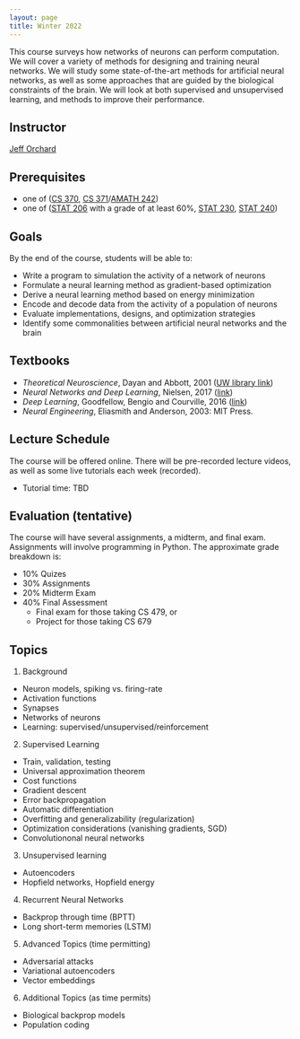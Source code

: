 ```yaml
---
layout: page
title: Winter 2022
---
```


This course surveys how networks of neurons can perform computation. We will cover a variety of methods for designing and training neural networks. We will study some state-of-the-art methods for artificial neural networks, as well as some approaches that are guided by the biological constraints of the brain. We will look at both supervised and unsupervised learning, and methods to improve their performance.

## Instructor
[Jeff Orchard](http://cs.uwaterloo.ca/~jorchard)

## Prerequisites
- one of ([CS 370](http://www.ucalendar.uwaterloo.ca/1920/COURSE/course-CS.html#CS370), [CS 371](http://www.ucalendar.uwaterloo.ca/1920/COURSE/course-CS.html#CS371)/[AMATH 242](http://www.ucalendar.uwaterloo.ca/1920/COURSE/course-AMATH.html#AMATH242))
- one of ([STAT 206](https://ucalendar.uwaterloo.ca/2021/COURSE/course-STAT.html#STAT206) with a grade of at least 60%, [STAT 230](https://ucalendar.uwaterloo.ca/2021/COURSE/course-STAT.html#STAT230), [STAT 240](https://ucalendar.uwaterloo.ca/2021/COURSE/course-STAT.html#STAT240))

## Goals
By the end of the course, students will be able to:
- Write a program to simulation the activity of a network of neurons
- Formulate a neural learning method as gradient-based optimization
- Derive a neural learning method based on energy minimization
- Encode and decode data from the activity of a population of neurons
- Evaluate implementations, designs, and optimization strategies
- Identify some commonalities between artificial neural networks and the brain

## Textbooks
- *Theoretical Neuroscience*, Dayan and Abbott, 2001 ([UW library link](http://books.scholarsportal.info.proxy.lib.uwaterloo.ca/viewdoc.html?id=/ebooks/ebooks2/pda/2011-12-01/1/11936.9780262041997))
- *Neural Networks and Deep Learning*, Nielsen, 2017 ([link](http://neuralnetworksanddeeplearning.com/index.html))
- *Deep Learning*, Goodfellow, Bengio and Courville, 2016 ([link](http://www.deeplearningbook.org/))
- *Neural Engineering*, Eliasmith and Anderson, 2003: MIT Press.

## Lecture Schedule
The course will be offered online. There will be pre-recorded lecture videos, as well as some live tutorials each week (recorded).
- Tutorial time: TBD

## Evaluation (tentative)
The course will have several assignments, a midterm, and final exam. Assignments will involve programming in Python. The approximate grade breakdown is:
- 10% Quizes
- 30% Assignments
- 20% Midterm Exam
- 40% Final Assessment
  - Final exam for those taking CS 479, or
  - Project for those taking CS 679

## Topics

1. Background
- Neuron models, spiking vs. firing-rate
- Activation functions
- Synapses
- Networks of neurons
- Learning: supervised/unsupervised/reinforcement

2. Supervised Learning
- Train, validation, testing
- Universal approximation theorem
- Cost functions
- Gradient descent
- Error backpropagation
- Automatic differentiation
- Overfitting and generalizability (regularization)
- Optimization considerations (vanishing gradients, SGD)
- Convolutiononal neural networks

3. Unsupervised learning
- Autoencoders
- Hopfield networks, Hopfield energy

4. Recurrent Neural Networks
- Backprop through time (BPTT)
- Long short-term memories (LSTM)

5. Advanced Topics (time permitting)
- Adversarial attacks
- Variational autoencoders
- Vector embeddings

6. Additional Topics (as time permits)
- Biological backprop models
- Population coding


